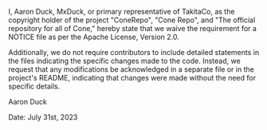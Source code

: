 I, Aaron Duck, MxDuck, or primary representative of TakitaCo, as the copyright holder of the project "ConeRepo", "Cone Repo", and "The official repository for all of Cone," hereby state that we waive the requirement for a NOTICE file as per the Apache License, Version 2.0.

Additionally, we do not require contributors to include detailed statements in the files indicating the specific changes made to the code. Instead, we request that any modifications be acknowledged in a separate file or in the project's README, indicating that changes were made without the need for specific details.

Aaron Duck

Date: July 31st, 2023
